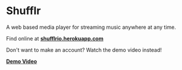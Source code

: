 # Shufflr
A web based media player for streaming music anywhere at any time.

Find online at **[shufflrio.herokuapp.com](https://shufflrio.herokuapp.com)**

Don't want to make an account? Watch the demo video instead!

**[Demo Video](https://www.youtube.com/watch?v=NDFsNggz2F)**